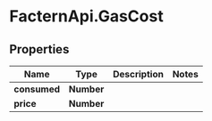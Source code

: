 # FacternApi.GasCost

## Properties
Name | Type | Description | Notes
------------ | ------------- | ------------- | -------------
**consumed** | **Number** |  | 
**price** | **Number** |  | 


